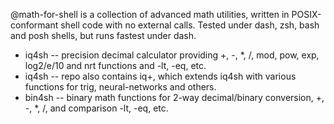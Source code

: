 @math-for-shell is a collection of advanced math utilities, written in POSIX-conformant shell code with no external calls.
Tested under dash, zsh, bash and posh shells, but runs fastest under dash.
- iq4sh --  precision decimal calculator providing +, -, *, /, mod, pow, exp, log2/e/10 and nrt functions and -lt, -eq, etc.
- iq4sh --  repo also contains iq+, which extends iq4sh with various functions for trig, neural-networks and others.
- bin4sh -- binary math functions for 2-way decimal/binary conversion, +, -, *, /, and comparison -lt, -eq, etc.
<!---  --->
